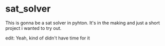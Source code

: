 # sat_solver
This is gonna be a sat solver in pyhton.
It's in the making and just a short project i wanted to try out.

edit: Yeah, kind of didn't have time for it
